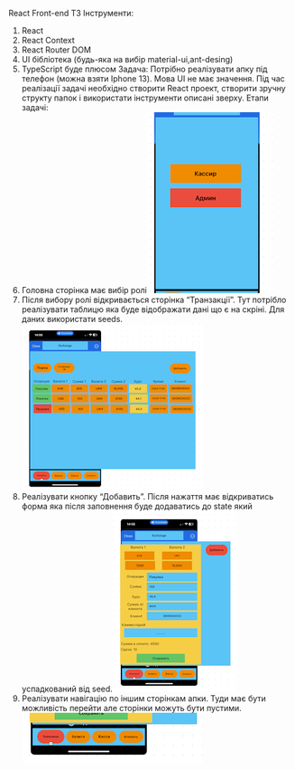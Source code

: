 React Front-end ТЗ
Інструменти:

1. React
2. React Context
3. React Router DOM
4. UI бібліотека (будь-яка на вибір material-ui,ant-desing)
5. TypeScript буде плюсом
   Задача: Потрібно реалізувати апку під телефон (можна взяти Iphone 13). Мова UI не має значення.
   Під час реалізації задачі необхідно створити React проект, створити зручну структу папок і
   використати інструменти описані зверху.
   Етапи задачі:
6. Головна сторінка має вибір ролі![alt text](image.png)
7. Після вибору ролі відкривається сторінка “Транзакції”.
   Тут потрібло реалізувати таблицю яка буде відображати дані що є на скріні. Для даних використати seeds.![alt text](image-1.png)
8. Реалізувати кнопку “Добавить”.
   Після нажаття має відкриватись форма яка після заповнення буде додаватись до state який
   успадкований від seed.![alt text](image-2.png)
9. Реалізувати навігацію по іншим сторінкам апки.
   Туди має бути можливість перейти але сторінки можуть бути пустими.![alt text](image-3.png)

